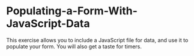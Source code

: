 # Populating-a-Form-With-JavaScript-Data
This exercise allows you to include a JavaScript file for data, and use it to populate your form. You will also get a taste for timers.
